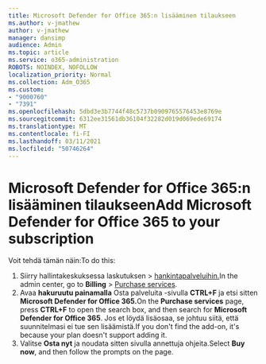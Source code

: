 ```yaml
---
title: Microsoft Defender for Office 365:n lisääminen tilaukseen
ms.author: v-jmathew
author: v-jmathew
manager: dansimp
audience: Admin
ms.topic: article
ms.service: o365-administration
ROBOTS: NOINDEX, NOFOLLOW
localization_priority: Normal
ms.collection: Adm_O365
ms.custom:
- "9000760"
- "7391"
ms.openlocfilehash: 5dbd3e3b7744f48c5737b0909765576453e8769e
ms.sourcegitcommit: 6312ee31561db36104f32282d019d069ede69174
ms.translationtype: MT
ms.contentlocale: fi-FI
ms.lasthandoff: 03/11/2021
ms.locfileid: "50746264"
---
```

# <a name="add-microsoft-defender-for-office-365-to-your-subscription"></a><span data-ttu-id="e1c9d-102">Microsoft Defender for Office 365:n lisääminen tilaukseen</span><span class="sxs-lookup"><span data-stu-id="e1c9d-102">Add Microsoft Defender for Office 365 to your subscription</span></span>

<span data-ttu-id="e1c9d-103">Voit tehdä tämän näin:</span><span class="sxs-lookup"><span data-stu-id="e1c9d-103">To do this:</span></span>

1. <span data-ttu-id="e1c9d-104">Siirry hallintakeskuksessa laskutuksen   >  [hankintapalveluihin.](https://go.microsoft.com/fwlink/p/?linkid=868433)</span><span class="sxs-lookup"><span data-stu-id="e1c9d-104">In the admin center, go to **Billing** > [Purchase services](https://go.microsoft.com/fwlink/p/?linkid=868433).</span></span>
2. <span data-ttu-id="e1c9d-105">Avaa **hakuruutu painamalla** Osta palveluita -sivulla **CTRL+F** ja etsi sitten **Microsoft Defender for Office 365.**</span><span class="sxs-lookup"><span data-stu-id="e1c9d-105">On the **Purchase services** page, press **CTRL+F** to open the search box, and then search for **Microsoft Defender for Office 365**.</span></span> <span data-ttu-id="e1c9d-106">Jos et löydä lisäosaa, se johtuu siitä, että suunnitelmasi ei tue sen lisäämistä.</span><span class="sxs-lookup"><span data-stu-id="e1c9d-106">If you don't find the add-on, it's because your plan doesn't support adding it.</span></span>
3. <span data-ttu-id="e1c9d-107">Valitse **Osta nyt** ja noudata sitten sivulla annettuja ohjeita.</span><span class="sxs-lookup"><span data-stu-id="e1c9d-107">Select **Buy now**, and then follow the prompts on the page.</span></span>
